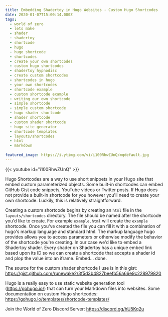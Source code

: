 ```yaml
---
title: Embedding Shadertoy in Hugo Websites - Custom Hugo Shortcodes
date: 2020-01-07T15:00:14.000Z
tags:
  - world of zero
  - lets make
  - shader
  - shadertoy
  - shortcode
  - hugo
  - hugo shortcode
  - shortcodes
  - create your own shortcodes
  - custom hugo shortcodes
  - shadertoy hypnodisc
  - create custom shortcodes
  - shortcodes in hugo
  - your own shortcodes
  - shortcode example
  - custom shortcode example
  - writing our own shortcode
  - simple shortcode
  - simple custom shortcode
  - hugo shader shortcode
  - shader shortcode
  - custom shader shortcode
  - hugo site generator
  - shortcode templates
  - layouts/shortcodes
  - html
  - markdown
  
featured_image: https://i.ytimg.com/vi/i100RhwZUnQ/mqdefault.jpg
---
```


{{< youtube id="i100RhwZUnQ" >}}

Hugo Shortcodes are a way to use short snippets in your Hugo site that embed custom parameterized objects. Some built-in shortcodes can embed GitHub Gist code snippets, YouTube videos or Twitter posts. If Hugo does not provide a built-in shortcode for you however you'll need to create your own shortcode. Luckily, this is relatively straightforward.

Creating a custom shortcode begins by creating an `html` file in the `layouts/shortcodes` directory. The file should be named after the shortcode you'd like to create. For example `example.html` will create the `example` shortcode. Once you've created the file you can fill it with a combination of hugo's markup language and standard html. The markup language hugo provides allows you to access parameters or otherwise modify the behavior of the shortcode you're creating. In our case we'd like to embed a Shadertoy shader. Every shader on Shadertoy has a unique embed link based upon its ID so we can create a shortcode that accepts a shader id and plop the value into an iframe. Embed... done.

The source for the custom shader shortcode I use is in this gist: https://gist.github.com/runewake2/3f5d3b4827beefb56a66e9c228979820

Hugo is a really easy to use static website generation tool (https://gohugo.io/) that can turn your Markdown files into websites. Some documentation on custom Hugo shortcodes: https://gohugo.io/templates/shortcode-templates/

Join the World of Zero Discord Server: https://discord.gg/hU5Kq2u